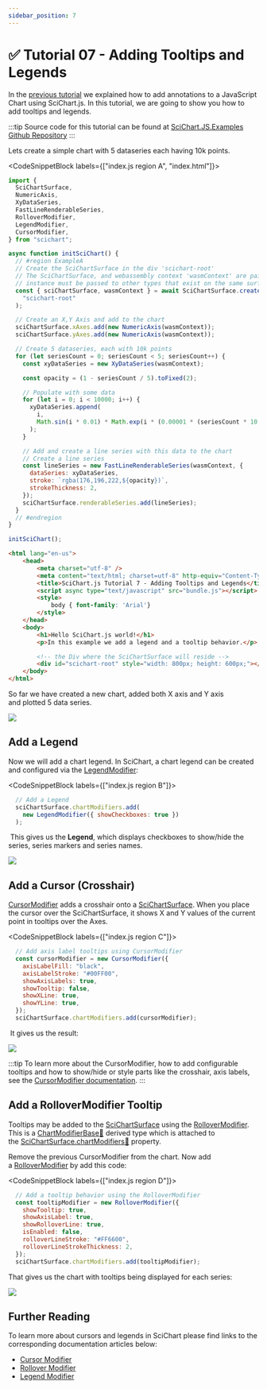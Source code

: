 ```yaml
---
sidebar_position: 7
---
```


# ✅ Tutorial 07 - Adding Tooltips and Legends

In the [previous tutorial](/docs/get-started/tutorials-js-npm-webpack/tutorial-07-adding-tooltips-and-legends/index.md) we explained how to add annotations to a JavaScript Chart using SciChart.js. In this tutorial, we are going to show you how to add tooltips and legends.

:::tip
Source code for this tutorial can be found at [SciChart.JS.Examples Github Repository](https://github.com/ABTSoftware/SciChart.JS.Examples/tree/dev_v4.0/Tutorials/2D_Chart_Tutorials_JavaScript/Tutorial_7_Adding_Tooltips_and_Legends)
:::

<YouTubeVideo url="https://www.youtube.com/embed/3YiQBRjzUx0" title="Video tutorial for version 3. SciChart.js JavaScript Chart Tutorial 07 - Legends, Tooltips, Crosshairs and Cursors" />

Lets create a simple chart with 5 dataseries each having 10k points.

<CodeSnippetBlock labels={["index.js region A", "index.html"]}>
```js showLineNumbers
import {
  SciChartSurface,
  NumericAxis,
  XyDataSeries,
  FastLineRenderableSeries,
  RolloverModifier,
  LegendModifier,
  CursorModifier,
} from "scichart";

async function initSciChart() {
  // #region ExampleA
  // Create the SciChartSurface in the div 'scichart-root'
  // The SciChartSurface, and webassembly context 'wasmContext' are paired. This wasmContext
  // instance must be passed to other types that exist on the same surface.
  const { sciChartSurface, wasmContext } = await SciChartSurface.create(
    "scichart-root"
  );

  // Create an X,Y Axis and add to the chart
  sciChartSurface.xAxes.add(new NumericAxis(wasmContext));
  sciChartSurface.yAxes.add(new NumericAxis(wasmContext));

  // Create 5 dataseries, each with 10k points
  for (let seriesCount = 0; seriesCount < 5; seriesCount++) {
    const xyDataSeries = new XyDataSeries(wasmContext);

    const opacity = (1 - seriesCount / 5).toFixed(2);

    // Populate with some data
    for (let i = 0; i < 10000; i++) {
      xyDataSeries.append(
        i,
        Math.sin(i * 0.01) * Math.exp(i * (0.00001 * (seriesCount * 10 + 1)))
      );
    }

    // Add and create a line series with this data to the chart
    // Create a line series
    const lineSeries = new FastLineRenderableSeries(wasmContext, {
      dataSeries: xyDataSeries,
      stroke: `rgba(176,196,222,${opacity})`,
      strokeThickness: 2,
    });
    sciChartSurface.renderableSeries.add(lineSeries);
  }
  // #endregion
}

initSciChart();
```
```html showLineNumbers
<html lang="en-us">
    <head>
        <meta charset="utf-8" />
        <meta content="text/html; charset=utf-8" http-equiv="Content-Type" />
        <title>SciChart.js Tutorial 7 - Adding Tooltips and Legends</title>
        <script async type="text/javascript" src="bundle.js"></script>
        <style>
            body { font-family: 'Arial'}
        </style>
    </head>
    <body>
        <h1>Hello SciChart.js world!</h1>
        <p>In this example we add a legend and a tooltip behavior.</p>

        <!-- the Div where the SciChartSurface will reside -->
        <div id="scichart-root" style="width: 800px; height: 600px;"></div>
    </body>
</html>
```
</CodeSnippetBlock>

So far we have created a new chart, added both X axis and Y axis and plotted 5 data series.

![](img/1.png)

Add a Legend
------------

Now we will add a chart legend. In SciChart, a chart legend can be created and configured via the [LegendModifier](/docs/2d-charts/chart-modifier-api/miscellaneous-modifiers/legend-modifier/index.md):

<CodeSnippetBlock labels={["index.js region B"]}>
```js
  // Add a Legend
  sciChartSurface.chartModifiers.add(
    new LegendModifier({ showCheckboxes: true })
  );
```
</CodeSnippetBlock>


 This gives us the **Legend**, which displays checkboxes to show/hide the series, series markers and series names.

![](img/2.png)

Add a Cursor (Crosshair)
------------------------

[CursorModifier](/docs/2d-charts/chart-modifier-api/cursor-modifier/cursor-modifier-overview/index.md) adds a crosshair onto a [SciChartSurface](/docs/2d-charts/surface/scichart-surface-type-overview/index.md). When you place the cursor over the SciChartSurface, it shows X and Y values of the current point in tooltips over the Axes.

<CodeSnippetBlock labels={["index.js region C"]}>
```js
  // Add axis label tooltips using CursorModifier
  const cursorModifier = new CursorModifier({
    axisLabelFill: "black",
    axisLabelStroke: "#00FF00",
    showAxisLabels: true,
    showTooltip: false,
    showXLine: true,
    showYLine: true,
  });
  sciChartSurface.chartModifiers.add(cursorModifier);
```
</CodeSnippetBlock>

 It gives us the result:

![](img/3.png)

:::tip
To learn more about the CursorModifier, how to add configurable tooltips and how to show/hide or style parts like the crosshair, axis labels, see the [CursorModifier documentation](/docs/2d-charts/chart-modifier-api/cursor-modifier/cursor-modifier-overview/index.md).
:::

Add a RolloverModifier Tooltip
------------------------------

Tooltips may be added to the [SciChartSurface](/docs/2d-charts/surface/scichart-surface-type-overview/index.md) using the [RolloverModifier](/docs/2d-charts/chart-modifier-api/rollover-modifier/index.md). This is a [ChartModifierBase:blue_book:](https://www.scichart.com/documentation/js/current/typedoc/classes/chartmodifierbase.html) derived type which is attached to the [SciChartSurface.chartModifiers:blue_book:](https://www.scichart.com/documentation/js/current/typedoc/classes/scichartsurface.html#chartmodifiers) property.

Remove the previous CursorModifier from the chart. Now add a [RolloverModifier](/docs/2d-charts/chart-modifier-api/rollover-modifier/index.md) by add this code:

<CodeSnippetBlock labels={["index.js region D"]}>
```js
  // Add a tooltip behavior using the RolloverModifier
  const tooltipModifier = new RolloverModifier({
    showTooltip: true,
    showAxisLabel: true,
    showRolloverLine: true,
    isEnabled: false,
    rolloverLineStroke: "#FF6600",
    rolloverLineStrokeThickness: 2,
  });
  sciChartSurface.chartModifiers.add(tooltipModifier);
```
</CodeSnippetBlock>

That gives us the chart with tooltips being displayed for each series: 

![](img/4.png)

Further Reading
---------------

To learn more about cursors and legends in SciChart please find links to the corresponding documentation articles below:

*   [Cursor Modifier](/docs/2d-charts/chart-modifier-api/cursor-modifier/active-legends-cursor-modifier/index.md)
*   [Rollover Modifier](/docs/2d-charts/chart-modifier-api/rollover-modifier/index.md)
*   [Legend Modifier](/docs/2d-charts/chart-modifier-api/miscellaneous-modifiers/legend-modifier/index.md)